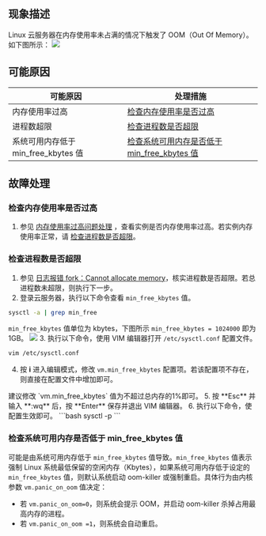 ## 现象描述
Linux 云服务器在内存使用率未占满的情况下触发了 OOM（Out Of Memory）。如下图所示：
![](https://main.qcloudimg.com/raw/72cbd63ac445a1caa8d82fa1e55ba5a5.png)

## 可能原因
<table>
<thead>
  <tr>
    <th>可能原因</th>
    <th>处理措施</th>
  </tr>
</thead>
<tbody>
  <tr>
    <td>内存使用率过高</td>
    <td ><a href="#eax">检查内存使用率是否过高</a></td>
  </tr>
  <tr>
    <td>进程数超限</td>
    <td><a href="#step4">检查进程数是否超限</a></td>
  </tr>
  <tr>
    <td>系统可用内存低于 min_free_kbytes 值</td>
    <td><a href="#step02">检查系统可用内存是否低于 min_free_kbytes 值</a></td>
  </tr>
</tbody>
</table>

## 故障处理[](id:ProcessingSteps)
### 检查内存使用率是否过高[](id:eax)
1. 参见 [内存使用率过高问题处理](https://cloud.tencent.com/document/product/213/54644#ProcessingSteps) ，查看实例是否内存使用率过高。若实例内存使用率正常，请 [检查进程数是否超限](#step4)。

### 检查进程数是否超限[](id:step4)
1. 参见 [日志报错 fork：Cannot allocate memory](https://cloud.tencent.com/document/product/213/54645)，核实进程数是否超限。若总进程数未超限，则执行下一步。
2. 登录云服务器，执行以下命令查看 `min_free_kbytes` 值。
```bash
sysctl -a | grep min_free
```
`min_free_kbytes` 值单位为 kbytes，下图所示 `min_free_kbytes = 1024000` 即为1GB。
![](https://main.qcloudimg.com/raw/18ac6c04962abfbf67132eab1a604167.png)
3. 执行以下命令，使用 VIM 编辑器打开 `/etc/sysctl.conf` 配置文件。
```bash
vim /etc/sysctl.conf
```
4. 按 **i** 进入编辑模式，修改 `vm.min_free_kbytes` 配置项。若该配置项不存在，则直接在配置文件中增加即可。
<dx-alert infotype="explain" title="">
建议修改 `vm.min_free_kbytes` 值为不超过总内存的1%即可。
</dx-alert>
5. 按 **Esc** 并输入 **:wq** 后，按 **Enter** 保存并退出 VIM 编辑器。
6. 执行以下命令，使配置生效即可。
```bash
sysctl -p
```

### 检查系统可用内存是否低于 min_free_kbytes 值[](id:step02)
可能是由系统可用内存低于 `min_free_kbytes` 值导致。`min_free_kbytes` 值表示强制 Linux 系统最低保留的空闲内存（Kbytes），如果系统可用内存低于设定的 `min_free_kbytes` 值，则默认系统启动 oom-killer 或强制重启。具体行为由内核参数 `vm.panic_on_oom` 值决定：
 - 若 `vm.panic_on_oom=0`，则系统会提示 OOM，并启动 oom-killer 杀掉占用最高内存的进程。
 - 若 `vm.panic_on_oom =1`，则系统会自动重启。
